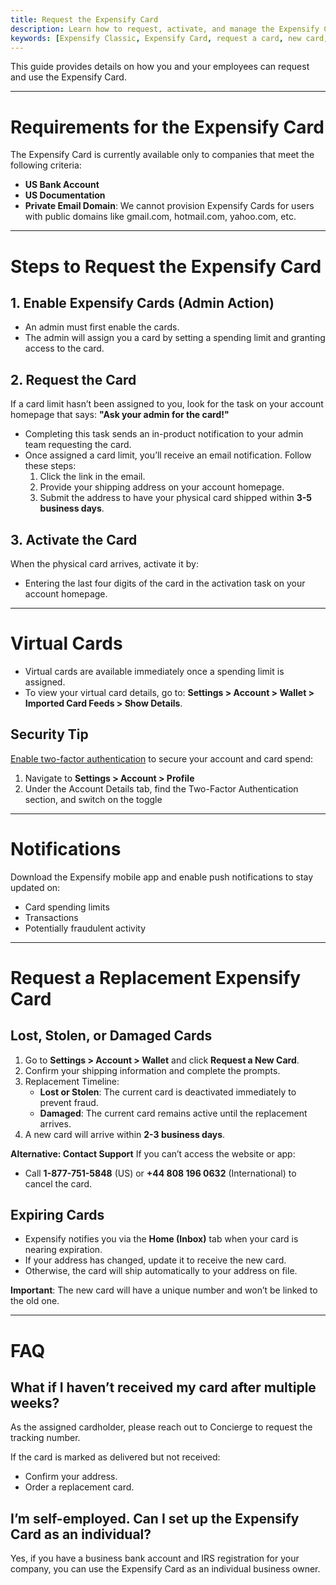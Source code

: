 ```yaml
---
title: Request the Expensify Card
description: Learn how to request, activate, and manage the Expensify Card, including virtual card setup, replacement procedures, and eligibility requirements.
keywords: [Expensify Classic, Expensify Card, request a card, new card, activate, virtual card, replace card, lost card, update address]
---
```


This guide provides details on how you and your employees can request and use the Expensify Card.

---

# Requirements for the Expensify Card

The Expensify Card is currently available only to companies that meet the following criteria:
- **US Bank Account**
- **US Documentation**
- **Private Email Domain**: We cannot provision Expensify Cards for users with public domains like gmail.com, hotmail.com, yahoo.com, etc.

---

# Steps to Request the Expensify Card

## 1. Enable Expensify Cards (Admin Action)
- An admin must first enable the cards.
- The admin will assign you a card by setting a spending limit and granting access to the card.

## 2. Request the Card
If a card limit hasn’t been assigned to you, look for the task on your account homepage that says: **"Ask your admin for the card!"**
- Completing this task sends an in-product notification to your admin team requesting the card.
- Once assigned a card limit, you’ll receive an email notification. Follow these steps:
  1. Click the link in the email.
  2. Provide your shipping address on your account homepage.
  3. Submit the address to have your physical card shipped within **3-5 business days**.

## 3. Activate the Card
When the physical card arrives, activate it by:
  - Entering the last four digits of the card in the activation task on your account homepage.

---

# Virtual Cards

- Virtual cards are available immediately once a spending limit is assigned.
- To view your virtual card details, go to:
  **Settings > Account > Wallet > Imported Card Feeds > Show Details**.

## Security Tip
[Enable two-factor authentication](https://help.expensify.com/articles/expensify-classic/settings/Enable-two-factor-authentication) to secure your account and card spend:
1. Navigate to **Settings > Account > Profile**
2. Under the Account Details tab, find the Two-Factor Authentication section, and switch on the toggle

---
# Notifications
Download the Expensify mobile app and enable push notifications to stay updated on:
  - Card spending limits
  - Transactions
  - Potentially fraudulent activity

---

# Request a Replacement Expensify Card

## Lost, Stolen, or Damaged Cards
1. Go to **Settings > Account > Wallet** and click **Request a New Card**.
2. Confirm your shipping information and complete the prompts.
3. Replacement Timeline:
   - **Lost or Stolen**: The current card is deactivated immediately to prevent fraud.
   - **Damaged**: The current card remains active until the replacement arrives.
4. A new card will arrive within **2-3 business days**.

**Alternative: Contact Support**
If you can’t access the website or app:
- Call **1-877-751-5848** (US) or **+44 808 196 0632** (International) to cancel the card.

## Expiring Cards
- Expensify notifies you via the **Home (Inbox)** tab when your card is nearing expiration.
- If your address has changed, update it to receive the new card.
- Otherwise, the card will ship automatically to your address on file.

**Important**: The new card will have a unique number and won’t be linked to the old one.

---

# FAQ

## What if I haven’t received my card after multiple weeks?

As the assigned cardholder, please reach out to Concierge to request the tracking number.

If the card is marked as delivered but not received:
- Confirm your address.
- Order a replacement card.

## I’m self-employed. Can I set up the Expensify Card as an individual?

Yes, if you have a business bank account and IRS registration for your company, you can use the Expensify Card as an individual business owner.

